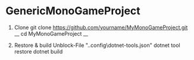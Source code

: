 # GenericMonoGameProject

1. Clone
   git clone https://github.com/yourname/MyMonoGameProject.git __
   cd MyMonoGameProject __

3. Restore & build
   Unblock-File ".\.config\dotnet-tools.json"
   dotnet tool restore
   dotnet build
